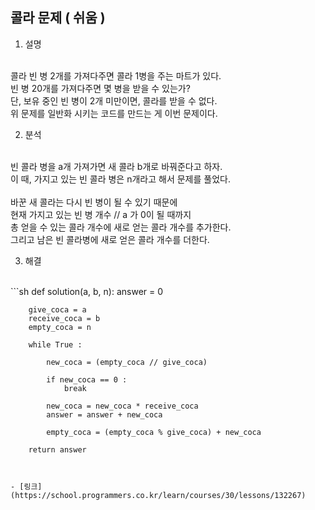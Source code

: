 ## 콜라 문제 ( 쉬움 )

1. 설명

</br>
콜라 빈 병 2개를 가져다주면 콜라 1병을 주는 마트가 있다.
</br>
빈 병 20개를 가져다주면 몇 병을 받을 수 있는가?
</br>
단, 보유 중인 빈 병이 2개 미만이면, 콜라를 받을 수 없다.
</br>
위 문제를 일반화 시키는 코드를 만드는 게 이번 문제이다.
</br>

2. 분석

</br>
빈 콜라 병을 a개 가져가면 새 콜라 b개로 바꿔준다고 하자.
</br>
이 때, 가지고 있는 빈 콜라 병은 n개라고 해서 문제를 풀었다.
</br>
</br>
바꾼 새 콜라는 다시 빈 병이 될 수 있기 때문에
</br>
현재 가지고 있는 빈 병 개수 // a 가 0이 될 때까지
</br>
총 얻을 수 있는 콜라 개수에 새로 얻는 콜라 개수를 추가한다.
</br>
그리고 남은 빈 콜라병에 새로 얻은 콜라 개수를 더한다. 

3. 해결

</br>
```sh
    def solution(a, b, n):
        answer = 0
        
        give_coca = a
        receive_coca = b
        empty_coca = n

        while True :
            
            new_coca = (empty_coca // give_coca)
            
            if new_coca == 0 :
                break
                
            new_coca = new_coca * receive_coca
            answer = answer + new_coca
            
            empty_coca = (empty_coca % give_coca) + new_coca
            
        return answer
```


- [링크](https://school.programmers.co.kr/learn/courses/30/lessons/132267)